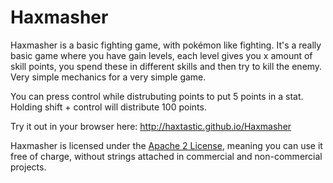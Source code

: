 Haxmasher
==============

Haxmasher is a basic fighting game, with pokémon like fighting. It's a really basic game where you have gain levels, each level gives you x amount of skill points, you spend these in different skills and then try to kill the enemy. Very simple mechanics for a very simple game.

You can press control while distrubuting points to put 5 points in a stat.
Holding shift + control will distribute 100 points.

Try it out in your browser here: http://haxtastic.github.io/Haxmasher


Haxmasher is licensed under the [Apache 2 License](http://www.apache.org/licenses/LICENSE-2.0.html), meaning you
can use it free of charge, without strings attached in commercial and non-commercial projects.

